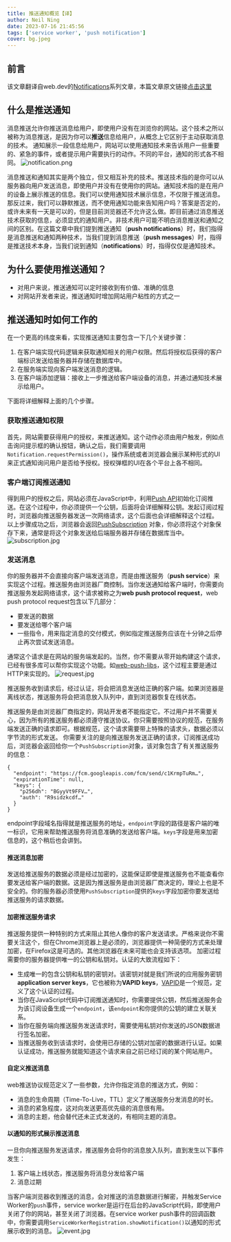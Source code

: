 ```yaml
---
title: 推送通知概览【译】
author: Neil Ning
date: 2023-07-16 21:45:56
tags: ['service worker', 'push notification']
cover: bg.jpeg
---
```

## 前言
该文章翻译自web.dev的[Notifications](https://web.dev/notifications/)系列文章，本篇文章原文链接[点击这里](https://web.dev/push-notifications-overview/)
## 什么是推送通知
消息推送允许你推送消息给用户，即使用户没有在浏览你的网站。这个技术之所以被称为消息推送，是因为你可以**推送**信息给用户，从概念上它区别于主动获取消息的技术。
通知展示一段信息给用户，网站可以使用通知技术来告诉用户一些重要的、紧急的事件，或者提示用户需要执行的动作。不同的平台，通知的形式各不相同。
![notification.png](notification.png)

消息推送和通知其实是两个独立，但又相互补充的技术。推送技术指的是你可以从服务器向用户发送消息，即使用户并没有在使用你的网站。通知技术指的是在用户的设备上展示推送的信息。我们可以使用通知技术展示信息，不仅限于推送消息。那反过来，我们可以静默推送，而不使用通知功能来告知用户吗？答案是否定的，或许未来有一天是可以的，但是目前浏览器还不允许这么做。即目前通过消息推送技术获取的信息，必须显式的通知用户。非技术用户可能不明白消息推送和通知之间的区别。在这篇文章中我们提到推送通知（**push notifications**）时，我们指得是消息推送和通知两种技术，当我们提到消息推送（**push messages**）时，指得是推送技术本身，当我们说到通知（**notifications**）时，指得仅仅是通知技术。

## 为什么要使用推送通知？
- 对用户来说，推送通知可以定时接收到有价值、准确的信息
- 对网站开发者来说，推送通知时增加网站用户粘性的方式之一

## 推送通知时如何工作的
在一个更高的纬度来看，实现推送通知主要包含一下几个关键步骤：
1. 在客户端实现代码逻辑来获取通知相关的用户权限。然后将授权后获得的客户端标识发送给服务器并存储在数据库中。
2. 在服务端实现向客户端发送消息的逻辑。
3. 在客户端添加逻辑：接收上一步推送给客户端设备的消息，并通过通知技术展示给用户。

下面将详细解释上面的几个步骤。
### 获取推送通知权限
首先，网站需要获得用户的授权，来推送通知。这个动作必须由用户触发，例如点击询问提示框的确认按钮，确认之后，我们需要调用`Notification.requestPermission()`，操作系统或者浏览器会展示某种形式的UI来正式通知询问用户是否给予授权。授权弹框的UI在各个平台上各不相同。
### 客户端订阅推送通知
得到用户的授权之后，网站必须在JavaScript中，利用[Push API](https://developer.mozilla.org/docs/Web/API/Push_API)初始化订阅推送。在这个过程中，你必须提供一个公钥，后面将会详细解释公钥。发起订阅过程时，浏览器向推送服务器发送一次网络请求，这个后面也会详细解释这个过程。
以上步骤成功之后，浏览器会返回[PushSubscription](https://developer.mozilla.org/zh-CN/docs/Web/API/PushSubscription)
对象，你必须将这个对象保存下来，通常是将这个对象发送给后端服务器并存储在数据库当中。
![subscription.jpg](subscription.jpg)

### 发送消息
你的服务器并不会直接向客户端发送消息，而是由推送服务（**push service**）来实现这个过程。推送服务由浏览器厂商控制。当你发送通知给客户端时，你需要向推送服务发起网络请求，这个请求被称之为**web push protocol request**，web push protocol request包含以下几部分：
- 要发送的数据
- 要发送给哪个客户端
- 一些指令，用来指定消息的交付模式，例如指定推送服务应该在十分钟之后停止再次尝试发送消息。

通常这个请求是在网站的服务端发起的。当然，你不需要从零开始构建这个请求，已经有很多库可以帮你实现这个功能。如[web-push-libs](https://github.com/web-push-libs/)，这个过程主要是通过HTTP来实现的。
![request.jpg](request.jpg)


推送服务收到请求后，经过认证，将会把消息发送给正确的客户端。如果浏览器是离线状态，推送服务将会把消息放入队列中，直到浏览器恢复在线状态。

推送服务是由浏览器厂商指定的，网站开发者不能指定它。不过用户并不需要关心，因为所有的推送服务都必须遵守推送协议。你只需要按照协议的规范，在服务端发送正确的请求即可。根据规范，这个请求需要带上特殊的请求头，数据必须以字节流的形式发送。
你需要关注的是向推送服务发送正确的请求，订阅推送成功后，浏览器会返回给你一个`PushSubscription`对象，该对象包含了有关推送服务的信息：
```
{
  "endpoint": "https://fcm.googleapis.com/fcm/send/c1KrmpTuRm…",
  "expirationTime": null,
  "keys": {
    "p256dh": "BGyyVt9FFV…",
    "auth": "R9sidzkcdf…"
  }
}
```
endpoint字段域名指得就是推送服务的地址，`endpoint`字段的路径是客户端的唯一标识，它用来帮助推送服务将消息准确的发送给客户端。`keys`字段是用来加密信息的，这个稍后也会讲到。
#### 推送消息加密
发送给推送服务的数据必须是经过加密的，这能保证即使是推送服务也不能查看你要发送给客户端的数据。这是因为推送服务是由浏览器厂商决定的，理论上也是不安全的。你的服务器必须使用`PushSubscription`提供的`keys`字段加密你要发送给推送服务的请求数据。

#### 加密推送服务请求
推送服务提供一种特别的方式来阻止其他人像你的客户发送请求。严格来说你不需要关注这个，但在Chrome浏览器上是必须的，浏览器提供一种简便的方式来处理加密，在Firefox这是可选的。其他浏览器在未来可能也会支持该选项。
加密过程需要你的服务器提供唯一的公钥和私钥对。认证的大致流程如下：
- 生成唯一的包含公钥和私钥的密钥对。该密钥对就是我们所说的应用服务密钥**application server keys**，它也被称为**VAPID keys**，[VAPID](https://datatracker.ietf.org/doc/html/draft-thomson-webpush-vapid-02)是一个规范，定义了这个认证的过程。
- 当你在JavaScript代码中订阅推送通知时，你需要提供公钥，然后推送服务会为该订阅设备生成一个`endpoint`，该`endpoint`和你提供的公钥的建立关联关系。
- 当你在服务端向推送服务发送请求时，需要使用私钥对你发送的JSON数据进行签名加密。
- 当推送服务收到该请求时，会使用已存储的公钥对加密的数据进行认证。如果认证成功，推送服务就能知道这个请求来自之前已经订阅的某个网站用户。

#### 自定义推送消息
web推送协议规范定义了一些参数，允许你指定消息的推送方式，例如：
- 消息的生命周期（Time-To-Live，TTL）定义了推送服务分发消息的时长。
- 消息的紧急程度，这对向发送更高优先级的消息很有用。
- 消息的主题，他会替代还未正式发送的，有相同主题的消息。

#### 以通知的形式展示推送消息
一旦你向推送服务发送请求，推送服务会将你的消息放入队列，直到发生以下事件发生：
1. 客户端上线状态，推送服务将消息分发给客户端
2. 消息过期

当客户端浏览器收到推送的消息，会对推送的消息数据进行解密，并触发Service Worker的`push`事件，service worker是运行在后台的JavaScript代码，即使用户关闭了你的网站，甚至关闭了浏览器。在service worker push事件的回调函数中，你需要调用`ServiceWorkerRegistration.showNotification()`以通知的形式展示收到的消息。
![event.jpg](event.jpg)